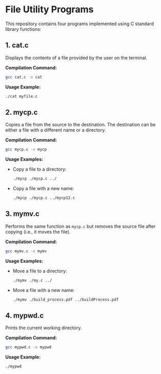 # File Utility Programs

This repository contains four programs implemented using C standard library functions:

## 1. cat.c
Displays the contents of a file provided by the user on the terminal.

**Compilation Command:**
```bash
gcc cat.c -o cat
```

**Usage Example:**
```bash
./cat myfile.c
```

## 2. mycp.c
Copies a file from the source to the destination. The destination can be either a file with a different name or a directory.

**Compilation Command:**
```bash
gcc mycp.c -o mycp
```

**Usage Examples:**

- Copy a file to a directory:

    ```bash
    ./mycp ./mycp.c ../
    ```

- Copy a file with a new name:

    ```bash
    ./mycp ./mycp.c ../mycp12.c
    ```

## 3. mymv.c
Performs the same function as `mycp.c` but removes the source file after copying (i.e., it moves the file).

**Compilation Command:**
```bash
gcc mymv.c -o mymv
```

**Usage Examples:**

- Move a file to a directory:

    ```bash
    ./mymv ./my.c ../
    ```

- Move a file with a new name:

    ```bash
    ./mymv ./build_process.pdf ../buildProcess.pdf
    ```

## 4. mypwd.c
Prints the current working directory.

**Compilation Command:**
```bash
gcc mypwd.c -o mypwd
```

**Usage Example:**
```bash
./mypwd
```

